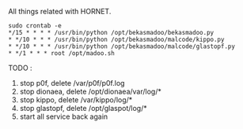 All things related with HORNET.

```
sudo crontab -e
*/15 * * * * /usr/bin/python /opt/bekasmadoo/bekasmadoo.py
* */10 * * * /usr/bin/python /opt/bekasmadoo/malcode/kippo.py
* */10 * * * /usr/bin/python /opt/bekasmadoo/malcode/glastopf.py
* */1 * * * root /opt/madoo.sh
```

TODO :
1. stop p0f, delete /var/p0f/p0f.log
2. stop dionaea, delete /opt/dionaea/var/log/*
3. stop kippo, delete /var/kippo/log/*
4. stop glastopf, delete /opt/glaspot/log/*
5. start all service back again
